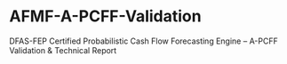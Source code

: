 # AFMF-A-PCFF-Validation
DFAS-FEP Certified Probabilistic Cash Flow Forecasting Engine – A-PCFF Validation &amp; Technical Report
